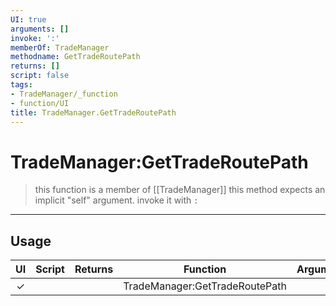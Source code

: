 ```yaml
---
UI: true
arguments: []
invoke: ':'
memberOf: TradeManager
methodname: GetTradeRoutePath
returns: []
script: false
tags:
- TradeManager/_function
- function/UI
title: TradeManager.GetTradeRoutePath
---
```

# TradeManager:GetTradeRoutePath
> this function is a member of [[TradeManager]]
> this method expects an implicit "self" argument. invoke it with `:`
-----
## Usage
|  UI | Script | Returns | Function | Arguments |
|:---:|:------:|-------:|:--------:|:---------|
|✓| ||TradeManager:GetTradeRoutePath||
